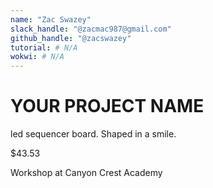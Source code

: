 ```yaml
---
name: "Zac Swazey"
slack_handle: "@zacmac987@gmail.com"
github_handle: "@zacswazey"
tutorial: # N/A
wokwi: # N/A
---
```


# YOUR PROJECT NAME

<!-- Describe your board in 2-3 sentences. What are you making? What will it do? -->
led sequencer board. Shaped in a smile.
<!-- How much is it going to cost? -->
$43.53
<!-- Tell us a little bit about your design process. What were some challenges? What helped? ***Totally optional*** -->
Workshop at Canyon Crest Academy

